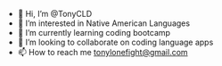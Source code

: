 - 👋 Hi, I’m @TonyCLD
- 👀 I’m interested in Native American Languages
- 🌱 I’m currently learning coding bootcamp
- 💞️ I’m looking to collaborate on coding language apps
- 📫 How to reach me tonylonefight@gmail.com

<!---
TonyCLD/TonyCLD is a ✨ special ✨ repository because its `README.md` (this file) appears on your GitHub profile.
You can click the Preview link to take a look at your changes.
--->
